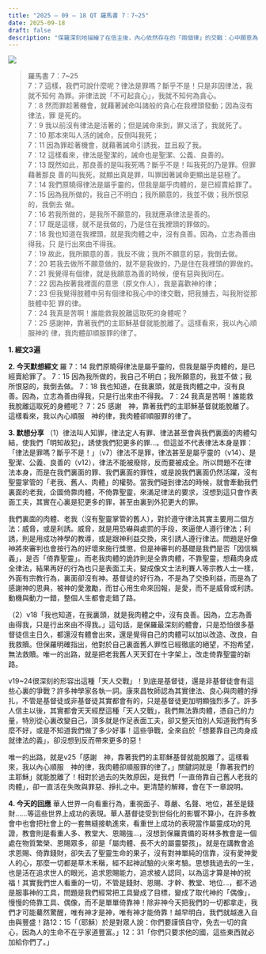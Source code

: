 ```yaml
---
title: "2025 – 09 – 18 QT 羅馬書 7：7~25"
date: 2025-09-18
draft: false
description: "保羅深刻地描繪了在信主後，內心依然存在的「兩個律」的交戰：心中願意為善，肉體卻傾向於犯罪，並最終在基督裡找到了得勝的出路。"
---
```


![](/images/qt.jpg)

> 羅馬書 7：7~25  
> 7：7 這樣，我們可說什麼呢？律法是罪嗎？斷乎不是！只是非因律法，我就不知何 為罪。非律法說「不可起貪心」，我就不知何為貪心。  
7：8 然而罪趁著機會，就藉著誡命叫諸般的貪心在我裡頭發動；因為沒有律法，罪 是死的。  
7：9 我以前沒有律法是活著的；但是誡命來到，罪又活了，我就死了。  
7：10 那本來叫人活的誡命，反倒叫我死；  
7：11 因為罪趁著機會，就藉著誡命引誘我，並且殺了我。  
7：12 這樣看來，律法是聖潔的，誡命也是聖潔、公義、良善的。  
7：13 既然如此，那良善的是叫我死嗎？斷乎不是！叫我死的乃是罪。但罪藉著那良 善的叫我死，就顯出真是罪，叫罪因著誡命更顯出是惡極了。  
7：14 我們原曉得律法是屬乎靈的，但我是屬乎肉體的，是已經賣給罪了。  
7：15 因為我所做的，我自己不明白；我所願意的，我並不做；我所恨惡的，我倒去 做。  
7：16 若我所做的，是我所不願意的，我就應承律法是善的。  
7：17 既是這樣，就不是我做的，乃是住在我裡頭的罪做的。  
7：18 我也知道在我裡頭，就是我肉體之中，沒有良善。因為，立志為善由得我，只 是行出來由不得我。  
7：19 故此，我所願意的善，我反不做；我所不願意的惡，我倒去做。  
7：20 若我去做所不願意做的，就不是我做的，乃是住在我裡頭的罪做的。  
7：21 我覺得有個律，就是我願意為善的時候，便有惡與我同在。  
7：22 因為按著我裡面的意思（原文作人），我是喜歡神的律；  
7：23 但我覺得肢體中另有個律和我心中的律交戰，把我擄去，叫我附從那肢體中犯 罪的律。  
7：24 我真是苦啊！誰能救我脫離這取死的身體呢？  
7：25 感謝神，靠著我們的主耶穌基督就能脫離了。這樣看來，我以內心順服神的 律，我肉體卻順服罪的律了。  



**1.  經文3遍**

**2. 今天默想經文**
羅 7：14 我們原曉得律法是屬乎靈的，但我是屬乎肉體的，是已經賣給罪了。
7：15 因為我所做的，我自己不明白；我所願意的，我並不做；我所恨惡的，我倒去做。
7：18 我也知道，在我裏頭，就是我肉體之中，沒有良善。因為，立志為善由得我，只是行出來由不得我。
7：24 我真是苦啊！誰能救我脫離這取死的身體呢？
7：25 感謝　神，靠著我們的主耶穌基督就能脫離了。這樣看來，我以內心順服　神的律，我肉體卻順服罪的律了。

**3. 默想分享**
（1）律法叫人知罪，律法定人有罪、律法甚至會與我們裏面的肉體勾結，使我們「明知故犯」，誘使我們犯更多的罪…。但這並不代表律法本身是罪：「律法是罪嗎？斷乎不是！」（v7）律法不是罪，律法甚至是屬乎靈的（v14）、是聖潔、公義、良善的（v12），律法不能被廢除，反而要被成全。所以問題不在律法本身，而是在我們裏面的罪、我們裏面的罪性，或是說我們裏面仍然活躍，沒有聖靈掌管的「老我、舊人、肉體」的權勢。當我們碰到律法的時候，就會牽動我們裏面的老我，企圖倚靠肉體，不倚靠聖靈，來滿足律法的要求，沒想到這只會作表面工夫，其實在心裏是犯更多的罪，甚至由裏到外犯更大的罪。

我們裏面的肉體、老我（沒有聖靈掌管的舊人），對於遵守律法其實主要用二個方法：威脅，或是利誘。威脅，就是用恐嚇與處罰的手段，來逼使人遵行律法；利誘，則是用成功神學的教導，或是跟神利益交換，來引誘人遵行律法。問題是好像神將來審判也會按行為的好壞來施行獎懲，但是神審判的基礎是我們是否「因信稱義」，是否「倚靠聖靈」。而老我肉體的詭詐則是全靠肉體，不靠聖靈，想藉肉身成全律法，結果再好的行為也只是表面工夫，變成像文士法利賽人等宗教人士一樣，外面有宗教行為，裏面卻沒有神。基督徒的好行為，不是為了交換利益，而是為了感謝神的恩典，被神的愛激勵，而甘心用生命來回報，是愛，而不是威脅或利誘。動機與動力一錯，整個人生都會走錯了路。

（2）v18「我也知道，在我裏頭，就是我肉體之中，沒有良善。因為，立志為善由得我，只是行出來由不得我。」這句話，是保羅最深刻的體會，只是恐怕很多基督徒信主日久，都還沒有體會出來，還是覺得自己的肉體可以加以改造、改良，自我救贖。但保羅明確指出，他對於自己裏面舊人罪性已經徹底的絕望，不抱希望，無法救贖。唯一的出路，就是把老我舊人天天釘在十字架上，改走倚靠聖靈的新路。

v19~24很深刻的形容出這種「天人交戰」！到底是基督徒，還是非基督徒會有這些心裏的爭戰？許多神學家各執一詞。康來昌牧師認為其實律法、良心與肉體的掙扎，不管是基督徒或非基督徒其實都會有的，只是基督徒更加明顯強烈多了。許多人信主以後，其實都會天天經歷這種「天人交戰」，我們無法靠肉體，憑自己的力量，特別從心裏改變自己，頂多就是作足表面工夫，卻又整天怕別人知道我們有多麼不好，或是不知道我們做了多少好事！這些爭戰，全來自於「想要靠自己肉身成就律法的義」，卻沒想到反而帶來更多的惡！

唯一的出路，就是v25「感謝　神，靠著我們的主耶穌基督就能脫離了。這樣看來，我以內心順服　神的律，我肉體卻順服罪的律了。」關鍵詞就是「靠著我們的主耶穌」就能脫離了！相對於過去的失敗原因，是我們「一直倚靠自己舊人老我的肉體」，卻一直活在失敗與罪惡、掙扎之中。更清楚的解釋，會在下一章說明。

**4. 今天的回應**
華人世界一向看重行為，重視面子、尊嚴、名聲、地位，甚至是錢財……等這些世界上成功的表現。華人基督徒受到世俗化的影響不算小，在許多教會中也會把社會上的一套無縫接軌進來，看重世上成功的表現當作屬靈成功的見證，教會則是看重人多、教堂大、恩賜強…，沒想到保羅責備的哥林多教會是一個處在物質繁榮、恩賜眾多，卻是「屬肉體、長不大的屬靈嬰孩」。就是在講教會追求恩賜、倚靠錢財，卻失去了聖靈生命的果子，沒有對神單純的信靠，沒有愛神愛人的心，那麼一切都是草木禾稭，經不起神試驗的火來考驗。思想我過去的一生，也是活在追求世人的眼光，追求恩賜能力，追求被人認同，以為這才算是神的祝福！其實我們世人看重的一切，不管是錢財、恩賜、才幹、教堂、地位…，都不過是服事神的工具，問題是我們經常把工具變成了目標，變成了取代神的「偶像」，慢慢的倚靠工具、偶像，而不是單單倚靠神！除非神今天把我們的一切都拿走，我們才可能驀然驚醒，唯有神才是神，唯有神才能倚靠！越早明白，我們就越進入自由與豐盛！路12：15「（耶穌）於是對眾人說：你們要謹慎自守，免去一切的貪心，因為人的生命不在乎家道豐富。」12：31「你們只要求他的國，這些東西就必加給你們了。」
